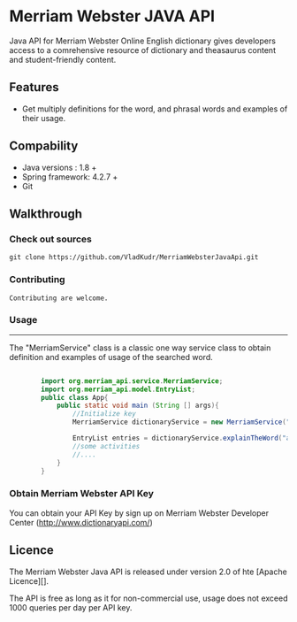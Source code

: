 # Merriam Webster JAVA API

Java API for Merriam Webster Online English dictionary gives developers access to a comrehensive resource of dictionary
and theasaurus content and student-friendly content.


## Features
* Get multiply definitions for the word, and phrasal words and examples of their usage.

## Compability
* Java versions : 1.8 +
* Spring framework: 4.2.7 +
* Git

## Walkthrough

### Check out sources
    git clone https://github.com/VladKudr/MerriamWebsterJavaApi.git

### Contributing
    Contributing are welcome.


### Usage
---------
The "MerriamService" class is a classic one way service class to obtain definition and examples of usage of the searched word.

```` java

        import org.merriam_api.service.MerriamService;
        import org.merriam_api.model.EntryList;
        public class App{
            public static void main (String [] args){
                //Initialize key
                MerriamService dictionaryService = new MerriamService("4d0a2da0-791e-4616-986f-2b26da530f04");

                EntryList entries = dictionaryService.explainTheWord("apple");
                //some activities
                //....
            }
        }
````

### Obtain Merriam Webster API Key
You can obtain your API Key by sign up on Merriam Webster Developer Center (http://www.dictionaryapi.com/)

## Licence
The Merriam Webster Java API is released under version 2.0 of hte [Apache Licence][].

The API is free as long as it for non-commercial use, usage does not exceed 1000 queries per day per API key.
